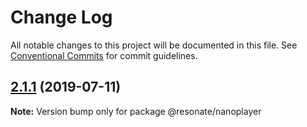 # Change Log

All notable changes to this project will be documented in this file.
See [Conventional Commits](https://conventionalcommits.org) for commit guidelines.

## [2.1.1](https://github.com/@resonatecoop/stream2own/compare/@resonate/nanoplayer@2.1.0...@resonate/nanoplayer@2.1.1) (2019-07-11)

**Note:** Version bump only for package @resonate/nanoplayer
